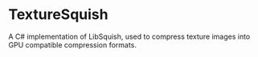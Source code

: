 # TextureSquish
A C# implementation of LibSquish, used to compress texture images into GPU compatible compression formats.
